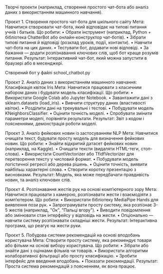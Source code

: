 Творчі проекти (наприклад, створення простого чат-бота або аналіз даних з використанням машинного навчання).

Проєкт 1. Створення простого чат-бота для шкільного сайту
Мета: Навчитися створювати чат-бота, який відповідає на типові питання учнів і батьків.
Що робити:
•	Обрати інструмент (наприклад, Python + бібліотека ChatterBot або онлайн-конструктор чат-ботів).
•	Зібрати типові питання й відповіді (розклад уроків, події, контакти).
•	Навчити чат-бота на цих даних.
•	Тестувати бот, додавати нові відповіді.
•	За бажання — додати розпізнавання ключових слів, щоб бот краще розумів питання.
Результат: Інтерактивний чат-бот, який можна запустити в браузері або в месенджері.

Створений бот у файлі school_chatbot.py

Проєкт 2. Аналіз даних з використанням машинного навчання: Класифікація квіток Iris
Мета: Навчитися працювати з класичним набором даних і будувати модель класифікації.
Що робити:
•	Використати Google Colab або Jupyter Notebook.
•	Завантажити дані з sklearn.datasets (load_iris).
•	Вивчити структуру даних (властивості квіток).
•	Розділити дані на тренувальні і тестові.
•	Побудувати модель KNeighborsClassifier.
•	Оцінити точність моделі.
•	Спробувати змінити параметри моделі, порівняти результати.
Результат: Звіт з кодом і поясненнями, демонстрація роботи моделі.

Проєкт 3. Аналіз фейкових новин із застосуванням NLP
Мета: Навчитися очищати текст, будувати просту модель для визначення фейкових новин.
Що робити:
•	Знайти відкритий датасет фейкових новин (наприклад, на Kaggle).
•	Очищати тексти (видаляти HTML-теги, стоп-слова).
•	Використати CountVectorizer або TfidfVectorizer для перетворення тексту у числовий формат.
•	Побудувати модель логістичної регресії або дерева рішень.
•	Оцінити точність, виявити найбільш характерні слова.
•	Створити коротку презентацію з висновками.
Результат: Модель, яка може передбачати правдивість новин, та аналіз ключових слів.

Проєкт 4. Розпізнавання жестів рук на основі комп’ютерного зору
Мета: Навчитися працювати з камерою, розпізнавати жести і взаємодіяти з комп’ютером.
Що робити:
•	Використати бібліотеку MediaPipe Hands для виявлення пози рук.
•	Запрограмувати просту систему, яка розпізнає 3-5 жестів (наприклад, "Ок", "Пальці вгору").
•	Виводити повідомлення або змінювати стан інтерфейсу у відповідь на жести.
•	Опціонально — навчити систему розпізнавати складніші жести.
Результат: Інтерактивна програма, що реагує на жести руки.

Проєкт 5. Побудова системи рекомендацій на основі вподобань користувача
Мета: Створити просту систему, яка рекомендує товари або фільми на основі вибору користувача.
Що робити:
•	Зібрати або знайти дані з оцінками фільмів чи товарів.
•	Використати алгоритми колаборативної фільтрації або просту класифікацію.
•	Зробити інтерфейс для введення вподобань.
•	Показати рекомендації.
Результат: Проста система рекомендацій з поясненням, як вона працює.
